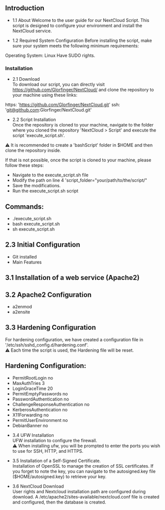 ## Introduction  
- 1.1 About
Welcome to the user guide for our NextCloud Script. This script is designed to configure your environment and install the NextCloud service.

- 1.2 Required System Configuration
Before installing the script, make sure your system meets the following minimum requirements:

Operating System: Linux
Have SUDO rights.  
### Installation
- 2.1 Download  
To download our script, you can directly visit https://github.com/Glorfinger/NextCloud/ and clone the repository to your machine using these links:

https: 'https://github.com/Glorfinger/NextCloud.git'
ssh: 'git@github.com:Glorfinger/NextCloud.git'  
- 2.2 Script Installation  
Once the repository is cloned to your machine, navigate to the folder where you cloned the repository 'NextCloud > Script' and execute the script 'execute_script.sh'.  

⚠️ It is recommended to create a 'bashScript' folder in $HOME and then clone the repository inside.

If that is not possible, once the script is cloned to your machine, please follow these steps:  

* Navigate to the execute_script.sh file
* Modify the path on line 4 'script_folder="your/path/to/the/script/"
* Save the modifications.
* Run the execute_script.sh script    
## Commands:

* ./execute_script.sh
* bash execute_script.sh
* sh execute_script.sh  
## 2.3 Initial Configuration  
* Git installed
* Main Features  
## 3.1 Installation of a web service (Apache2)  
## 3.2 Apache2 Configuration  
* a2enmod
* a2ensite  
## 3.3 Hardening Configuration  
For hardening configuration, we have created a configuration file in '/etc/ssh/sshd_config.d/hardening.conf'.  
⚠️ Each time the script is used, the Hardening file will be reset.

## Hardening Configuration:

* PermitRootLogin no
* MaxAuthTries 3
* LoginGraceTime 20
* PermitEmptyPasswords no
* PasswordAuthentication no
* ChallengeResponseAuthentication no
* KerberosAuthentication no
* X11Forwarding no
* PermitUserEnvironment no
* DebianBanner no  
- 3.4 UFW Installation  
UFW installation to configure the firewall.  
⚠️ When installing ufw, you will be prompted to enter the ports you wish to use for SSH, HTTP, and HTTPS.  

- 3.5 Installation of a Self-Signed Certificate.  
Installation of OpenSSL to manage the creation of SSL certificates. If you forget to note the key, you can navigate to the autosigned.key file ($HOME/autosigned.key) to retrieve your key.  

- 3.6 NextCloud Download  
User rights and Nextcloud installation path are configured during download. A /etc/apache2/sites-available/nextcloud.conf file is created and configured, then the database is created.
